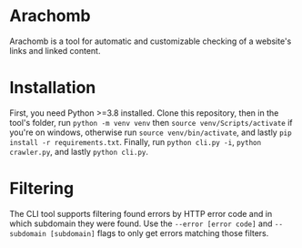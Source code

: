 # Arachomb
Arachomb is a tool for automatic and customizable checking of a website's links and linked content.

# Installation
First, you need Python >=3.8 installed.  Clone this repository, then in the tool's folder, run `python -m venv venv` then `source venv/Scripts/activate` if you're on windows, otherwise run `source venv/bin/activate`, and lastly `pip install -r requirements.txt`.  Finally, run `python cli.py -i`, `python crawler.py`, and lastly `python cli.py`.

# Filtering
The CLI tool supports filtering found errors by HTTP error code and in which subdomain they were found.  Use the `--error [error code]` and `--subdomain [subdomain]` flags to only get errors matching those filters.
